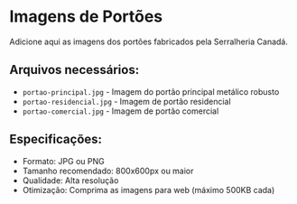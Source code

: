 # Imagens de Portões

Adicione aqui as imagens dos portões fabricados pela Serralheria Canadá.

## Arquivos necessários:
- `portao-principal.jpg` - Imagem do portão principal metálico robusto
- `portao-residencial.jpg` - Imagem de portão residencial
- `portao-comercial.jpg` - Imagem de portão comercial

## Especificações:
- Formato: JPG ou PNG
- Tamanho recomendado: 800x600px ou maior
- Qualidade: Alta resolução
- Otimização: Comprima as imagens para web (máximo 500KB cada) 